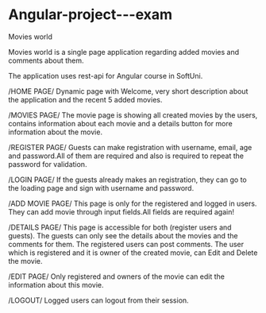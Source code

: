 # Angular-project---exam
Movies world


Movies world is a single page application regarding added movies and comments about them.

The application uses rest-api for Angular course in SoftUni.

/HOME PAGE/
Dynamic page with Welcome, very short description about the application and the recent 5 added movies.

/MOVIES PAGE/
The movie page is showing all created movies by the users, contains information about each movie and a details button for more information about the movie.

/REGISTER PAGE/
Guests can make registration with username, email, age and password.All of them are required and also is required to repeat the password for validation.

/LOGIN PAGE/
If the guests already makes an registration, they can go to the loading page and sign with username and password.

/ADD MOVIE PAGE/
This page is only for the registered and logged in users. They can add movie through input fields.All fields are required again!

/DETAILS PAGE/
This page is accessible for both (register users and guests).
The guests can only see the details about the movies and the comments for them.
The registered users can post comments.
The user which is registered and it is owner of the created movie, can Edit and Delete the movie.

/EDIT PAGE/
Only registered and owners of the movie can edit the information about this movie.

/LOGOUT/
Logged users can logout from their session.








